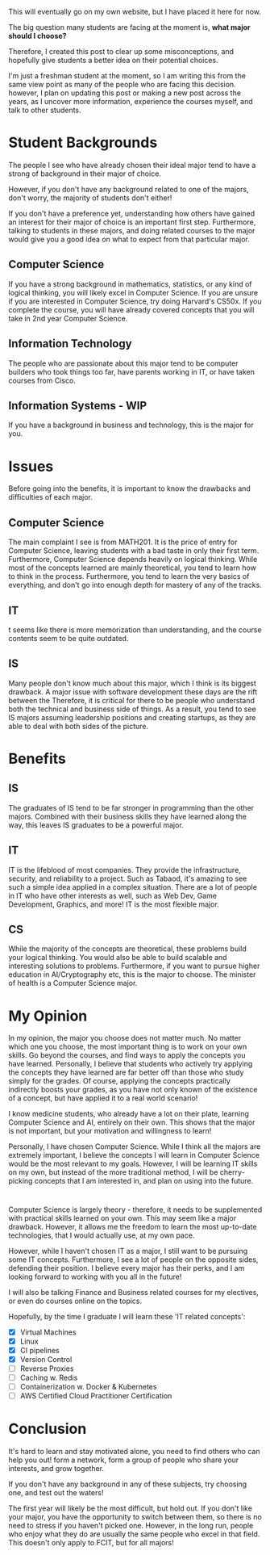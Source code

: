 This will eventually go on my own website, but I have placed it here for now.

The big question many students are facing at the moment is, **what major should I choose?** 

Therefore, I created this post to clear up some misconceptions, and hopefully give students a better idea on their potential choices.

I'm just a freshman student at the moment, so I am writing this from the same view point as many of the people who are facing this decision. however, I plan on updating this post or making a new post across the years, as I uncover more information, experience the courses myself, and talk to other students.

# Student Backgrounds
The people I see who have already chosen their ideal major tend to have a strong of background in their major of choice. 

However, if you don't have any background related to one of the majors, don't worry, the majority of students don't either! 

If you don't have a preference yet, understanding how others have gained an interest for their major of choice is an important first step. Furthermore, talking to students in these majors, and doing related courses to the major would give you a good idea on what to expect from that particular major. 

## Computer Science 
If you have a strong background in mathematics, statistics, or any kind of logical thinking, you will likely excel in Computer Science. If you are unsure if you are interested in Computer Science, try doing Harvard's CS50x. If you complete the course, you will have already covered concepts that you will take in 2nd year Computer Science.

## Information Technology
The people who are passionate about this major tend to be computer builders who took things too far, have parents working in IT, or have taken courses from Cisco.

## Information Systems - WIP
If you have a background in business and technology, this is the major for you. 

# Issues

Before going into the benefits, it is important to know the drawbacks and difficulties of each major.

## Computer Science
The main complaint I see is from MATH201. It is the price of entry for Computer Science, leaving students with a bad taste in only their first term. Furthermore, Computer Science depends heavily on logical thinking. While most of the concepts learned are mainly theoretical, you tend to learn how to think in the process. Furthermore, you tend to learn the very basics of everything, and don't go into enough depth for mastery of any of the tracks.

## IT
t seems like there is more memorization than understanding, and the course contents seem to be quite outdated.

## IS
Many people don't know much about this major, which I think is its biggest drawback. A major issue with software development these days are the rift between the  Therefore, it is critical for there to be people who understand both the technical and business side of things. As a result, you tend to see IS majors assuming leadership positions and creating startups, as they are able to deal with both sides of the picture.

# Benefits

## IS
The graduates of IS tend to be far stronger in programming than the other majors. Combined with their business skills they have learned along the way, this leaves IS graduates to be a powerful major.

## IT
IT is the lifeblood of most companies. They provide the infrastructure, security, and reliability to a project. Such as Tabaod, it's amazing to see such a simple idea applied in a complex situation. There are a lot of people in IT who have other interests as well, such as Web Dev, Game Development, Graphics, and more! IT is the most flexible major.

## CS
While the majority of the concepts are theoretical, these problems build your logical thinking. You would also be able to build scalable and interesting solutions to problems. Furthermore, if you want to pursue higher education in AI/Cryptography etc, this is the major to choose. The minister of health is a Computer Science major.

# My Opinion

In my opinion, the major you choose does not matter much. No matter which one you choose, the most important thing is to work on your own skills. Go beyond the courses, and find ways to apply the concepts you have learned. Personally, I believe that students who actively try applying the concepts they have learned are far better off than those who study simply for the grades. Of course, applying the concepts practically indirectly boosts your grades, as you have not only known of the existence of a concept, but have applied it to a real world scenario!

I know medicine students, who already have a lot on their plate, learning Computer Science and AI, entirely on their own. This shows that the major is not important, but your motivation and willingness to learn!

Personally, I have chosen Computer Science. While I think all the majors are extremely important, I believe the concepts I will learn in Computer Science would be the most relevant to my goals. However, I will be learning IT skills on my own, but instead of the more traditional method, I will be cherry-picking concepts that I am interested in, and plan on using into the future. 
<center>
<h1></h1>
</center>

Computer Science is largely theory - therefore, it needs to be supplemented with practical skills learned on your own. This may seem like a major drawback. However, it allows me the freedom to learn the most up-to-date technologies, that I would actually use, at my own pace.

However, while I haven't chosen IT as a major, I still want to be pursuing some IT concepts. Furthermore, I see a lot of people on the opposite sides, defending their position. I believe every major has their perks, and I am looking forward to working with you all in the future!

I will also be talking Finance and Business related  courses for my electives, or even do courses online on the topics.

Hopefully, by the time I graduate I will learn these 'IT related concepts':

- [x] Virtual Machines
- [x] Linux
- [x] CI pipelines
- [x] Version Control
- [ ] Reverse Proxies
- [ ] Caching w. Redis
- [ ] Containerization w. Docker & Kubernetes
- [ ] AWS Certified Cloud Practitioner Certification

# Conclusion

It's hard to learn and stay motivated alone, you need to find others who can help you out! form a network, form a group of people who share your interests, and grow together.

If you don't have any background in any of these subjects, try choosing one, and test out the waters!

The first year will likely be the most difficult, but hold out. If you don't like your major, you have the opportunity to switch between them, so there is no need to stress if you haven't picked one. However, in the long run, people who enjoy what they do are usually the same people who excel in that field. This doesn't only apply to FCIT, but for all majors!
